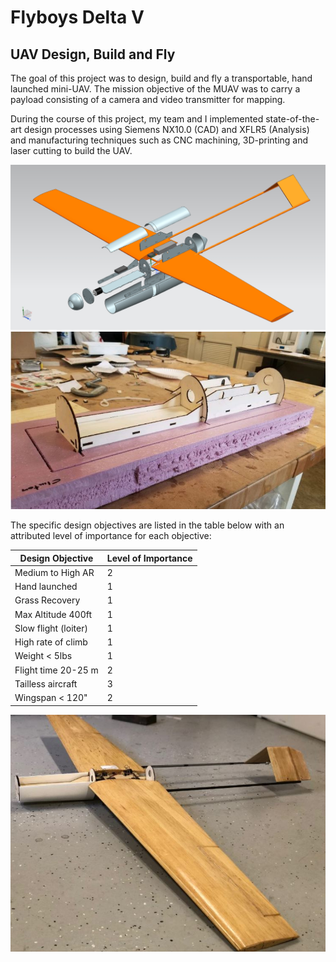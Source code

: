# Flyboys Delta V

## UAV Design, Build and Fly

The goal of this project was to design, build and fly a transportable, hand launched mini-UAV. The mission objective of the MUAV was to carry a payload consisting of a camera and video transmitter for mapping. 

During the course of this project, my team and I implemented state-of-the-art design processes using Siemens NX10.0 (CAD) and XFLR5 (Analysis) and manufacturing techniques such as CNC machining, 3D-printing and laser cutting to build the UAV. 

<p align="center">
<img src="https://github.com/Spaceboy24/Portfolio/blob/66228905e4291e21b3d1daaeedc9644af80127b3/Media/Exploded.jpg">
  
<img src="https://github.com/Spaceboy24/Portfolio/blob/124d44ea8ae9d153517d3ef99da5fde9fa930824/Project%204%20-%20Flyboys%20Delta%20V/Media/laser_cut.JPG">
</p>


The specific design objectives are listed in the table below with an attributed level of importance for each objective:

<p align="center">

| Design Objective    | Level of Importance |
| ------------------- | ------------------- |
| Medium to High AR   |                    2|
| Hand launched       |                    1|
| Grass Recovery      |                    1|
| Max Altitude 400ft  |                    1|
| Slow flight (loiter)|                    1|
| High rate of climb  |                    1|
| Weight < 5lbs       |                    1|
| Flight time 20-25 m |                    2|
| Tailless aircraft   |                    3|
| Wingspan < 120"     |                    2|

<img src="https://github.com/Spaceboy24/Portfolio/blob/974c9d9a53959300b6b748faac81353b30621bb5/Project%204%20-%20Flyboys%20Delta%20V/Media/final_UAV.JPG">
</p>
